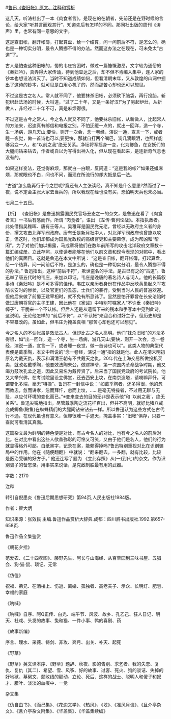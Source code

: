 #[鲁迅《查旧帐》原文、注释和赏析](https://www.vrrw.net/wx/9691.html)

这几天，听涛社出了一本《肉食者言》，是现在的在朝者，先前还是在野时候的言论，给大家“听其言而观其行”，知道先后有怎样的不同。那同社出版的周刊《涛声》里，也常有同一意思的文字。

这是查旧帐，翻开帐簿，打起算盘，给一个结算，问一问前后不符，是怎么的，确也是一种切实分明，最令人腾挪不得的办法。然而这办法之在现在，可未免太“古道”了。

古人是怕查这种旧帐的，蜀的韦庄穷困时，做过一篇慷慨激昂，文字较为通俗的《秦妇吟》，真弄得大家传诵，待到他显达之后，却不但不肯编入集中，连人家的钞本也想设法消灭了。当时不知道成绩如何，但看清朝末年，又从敦煌的山洞中掘出了这诗的钞本，就可见是白用心机了的，然而那苦心却也还可以想见。

不过这是古之名人。常人就不同了，他要抹杀旧帐，必须砍下脑袋，再行投胎。斩犯绑赴法场的时候，大叫道，“过了二十年，又是一条好汉!”为了另起炉灶，从新做人，非经过二十年不可，真是麻烦得很。

不过这是古今之常人。今之名人就又不同了，他要抹杀旧帐，从新做人，比起常人的方法来，迟速真有邮信和电报之别。不怕迂缓一点的，就出一回洋，造一个寺，生一场病，游几天山;要快，则开一次会，念一卷经，演说一通，宣言一下，或者睡一夜觉，做一首诗也可以;要更快，那就自打两个嘴巴，淌几滴眼泪，也照样能够另变一人，和“以前之我”绝无关系。净坛将军摇身一变，化为鲫鱼，在女妖们的大腿间钻来钻去，作者或自以为写得出神入化，但从现在看起来，是连新奇气息也没有的。

如果这样变法，还觉得麻烦，那就白一白眼，反问道：“这是我的帐?”如果还嫌麻烦，那就眼也不白，问也不问，而现在所流行的却大抵是后一法。

“古道”怎么能再行于今之世呢?竟还有人主张读经，真不知是什么意思?然而过了一夜，说不定会主张大家去当兵的，所以我现在经也没有买，恐怕明天兵也未必当。

七月二十五日。



【析】 《查旧帐》是鲁迅揭露国民党官场丑态之一的杂文，是鲁迅在看了《肉食者言》一书后有感而作。所谓 “肉食者”，语出 《左传·曹刿论战》。本指执政者。此处借指吴稚晖、唐有壬等人。吴稚晖是国民党元老，曾经以无政府主义者的身份，撰文攻击北洋军阀政府。唐有壬是新月社中人，对北洋军阀政府也曾施以攻击，但这时，他们却都成为国民党政权的高级官吏和主要幕僚，成为帮凶和“帮闲”。为了对他们加以揭露，马成章将他们在数年前所写的攻击北洋政府文章数十篇汇编成册。立此存照，以使读者能够在他们以前文章和现今表现的对照中，看出他们的真面目。这就是鲁迅在本文中所说： “这是查旧帐，翻开帐簿，打起算盘，给一个结算，问一问前后不符，是怎么的，确也是一种切实分明，最令人腾挪不得的办法。” 鲁迅指出，这种“前后不符”，欺世盗名的手法，是古已有之的“古道”。鲁迅举了唐五代时的韦庄，来加以印证。韦庄是晚唐的著名诗人与词人。他的长篇叙事诗《秦妇吟》是不可多得的佳作。韦庄以亲历者身份在作品中反映黄巢起义军攻陷长安时的惨状，以及官吏们的丑态，士兵们的暴行。受到当时人民的普遍欢迎。但他后来做了前蜀王建宰相时，就不免有所忌讳了。显然是怕开罪曾在长安沦陷时做过唐朝将官的主子王建，因此他在《家诫》中特别叮嘱家人“不许垂《秦妇吟》幛子”，干脆来一个不认帐。但后人还是从遗留下来的残本和手写本中见到此诗。这说明，无论他怎样的 “前后不符”，以“不认帐”来迎合和讨好主子，但历史却是不容纂改的。虽如此，但韦庄为掩盖真相 “那苦心却也还可以想见”。

今之名人的不认帐虽是效法古人，但却比古之名人高明。他们“抹杀旧帐”的方法多得很，如“出一回洋，造一个寺，生一场病，游几天山;要快，则开一次会，念一卷经，演说一通，宣言一下，或者睡一夜觉，做一首诗也可以”。这类人物的典型代表便是戴季陶，本文中所说的“念一卷经，演说一通”指的就是他。此人在清末明初原名为戴天仇，表示和满清王朝有不共戴天之仇。20年代在上海交易所做投机买卖，就改名戴季陶，他要效法陶朱公，做财神爷，第一次国内革命战争时期，他又竭力鼓吹孔孟之道，因此又易名为戴传贤了。后来当了国民党政府的考试院长，他又大举兴佛，在考试院里设立佛堂，还去西安上坟，在南京造塔，请喇嘛拜忏。可谓变化多端，毫无“特操”。鲁迅在一封信中说：“如戴季陶者，还多得很，他的忽而教忠，忽而讲孝，忽而拜忏，忽而上坟，……是毫无特操者，不过用无聊与无耻，以应付环境的变化而已。”※变来变去的目的无非是表示他“和 ‘以前之我’，绝无关系”。鲁迅尖锐地指出，尽管戴季陶之流花样百出，但并不高明，就好比猪八戒变成鲫鱼(鲇鱼)在蜘蛛精们的大腿间钻来钻去一样。所以鲁迅认为这些方式在古代行不通，在现代虽也有意义，但却很难一手遮天，掩盖事实：“旧帐”俱存，只要一查就可看清其真面。

这篇杂文最为鲜明的特色便是对比，有古今名人的对比，也有今之名人的前后对比。在对比中看出这些人欲盖弥彰的可怜又可笑，又由于他们是名人，他们的行为就显得格外可鄙。白纸黑字，记录在案，能赖得掉吗?鲁迅特别重视对比在识别骗局中的作用。他在《随便翻翻》 中就说： “翻来翻去，一多翻，就有比较，比较是医治受骗的好方子。” 他还连写了题为 《立此存照》从(一)到(七)的杂文，作为识别骗子的备忘录。用事实来说话，是克敌制胜最有用的武器。

字数：2170

注释

转引自倪墨炎《鲁迅后期思想研究》第94页,人民出版社1984版。

作者：翟大炳

知识来源：张效民 主编.鲁迅作品赏析大辞典.成都：四川辞书出版社.1992.第657-658页.

鲁迅作品全集鉴赏

《朝花夕拾》

范爱农、《二十四孝图》、藤野先生、阿长与山海经、从百草园到三味书屋、五猖会、狗·猫·鼠、琐记、无常

《仿徨》

祝福、弟兄、在酒楼上、伤逝、离婚、孤独者、高老夫子、示众、长明灯、肥皂、幸福的家庭

《呐喊》

《呐喊》自序、阿Q正传、白光、端午节、风波、故乡、孔乙己、狂人日记、明天、社戏、头发的故事、兔和猫、一件小事、鸭的喜剧、药

《故事新编》

序言、理水、采薇、铸剑、非攻、奔月、出关、补天、起死

《野草》

《野草》英文译本序、《野草》题辞、秋夜、影的告别、求乞者、我的失恋、复仇、复仇〔其二〕、希望、雪、风筝、好的故事、过客、死火、狗的驳诘、失掉的好地狱、墓碣文、颓败线的颤动、立论、死后、这样的战士、聪明人和傻子和奴才、腊叶、淡淡的血痕中、一觉

杂文集

《伪自由书》、《而己集》、《花边文学》、《热风》、《坟》、《准风月谈》、《且介亭杂文》、《且介亭杂文附集》、《华盖集》、《华盖集续编》


